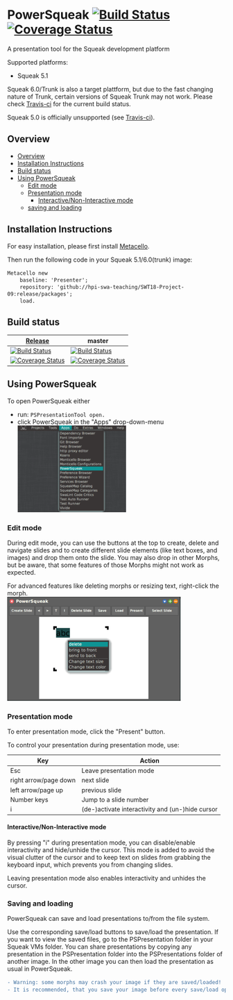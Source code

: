 # PowerSqueak [![Build Status](https://travis-ci.org/hpi-swa-teaching/SWT18-Project-09.svg?branch=release)](https://travis-ci.org/hpi-swa-teaching/SWT18-Project-09)[![Coverage Status](https://coveralls.io/repos/github/hpi-swa-teaching/SWT18-Project-09/badge.svg?branch=release)](https://coveralls.io/github/hpi-swa-teaching/SWT18-Project-09?branch=release)

A presentation tool for the Squeak development platform

Supported platforms:
* Squeak 5.1

Squeak 6.0/Trunk is also a target plattform, but due to the fast changing nature of Trunk, certain versions of Squeak Trunk may not work.
Please check [Travis-ci](https://travis-ci.org/hpi-swa-teaching/SWT18-Project-09) for the current build status.

Squeak 5.0 is officially unsupported (see [Travis-ci](https://travis-ci.org/hpi-swa-teaching/SWT18-Project-09)).

## Overview
* [Overview](https://github.com/hpi-swa-teaching/SWT18-Project-09#overview)
* [Installation Instructions](https://github.com/hpi-swa-teaching/SWT18-Project-09#installation-instructions)
* [Build status](https://github.com/hpi-swa-teaching/SWT18-Project-09#build-status)
* [Using PowerSqueak](https://github.com/hpi-swa-teaching/SWT18-Project-09#using-powersqueak)
	* [Edit mode](https://github.com/hpi-swa-teaching/SWT18-Project-09#edit-mode)
	* [Presentation mode](https://github.com/hpi-swa-teaching/SWT18-Project-09#presentation-mode)
		* [Interactive/Non-Interactive mode](https://github.com/hpi-swa-teaching/SWT18-Project-09#interactive/non-interactive-mode)
	* [saving and loading](https://github.com/hpi-swa-teaching/SWT18-Project-09#saving-and-loading)

## Installation Instructions
For easy installation, please first install [Metacello](https://github.com/Metacello/metacello).

Then run the following code in your Squeak 5.1/6.0(trunk) image:
``` smalltalk
Metacello new
	baseline: 'Presenter';
	repository: 'github://hpi-swa-teaching/SWT18-Project-09:release/packages';
	load.
```

## Build status
| [Release](https://github.com/hpi-swa-teaching/SWT18-Project-09/releases/latest) | master
| ------------------------- | ------------------- |
| [![Build Status](https://travis-ci.org/hpi-swa-teaching/SWT18-Project-09.svg?branch=release)](https://travis-ci.org/hpi-swa-teaching/SWT18-Project-09) | [![Build Status](https://travis-ci.org/hpi-swa-teaching/SWT18-Project-09.svg?branch=master)](https://travis-ci.org/hpi-swa-teaching/SWT18-Project-09) |
| [![Coverage Status](https://coveralls.io/repos/github/hpi-swa-teaching/SWT18-Project-09/badge.svg?branch=release)](https://coveralls.io/github/hpi-swa-teaching/SWT18-Project-09?branch=release) | [![Coverage Status](https://coveralls.io/repos/github/hpi-swa-teaching/SWT18-Project-09/badge.svg?branch=master)](https://coveralls.io/github/hpi-swa-teaching/SWT18-Project-09?branch=master) |

## Using PowerSqueak
To open PowerSqueak either
* run: ``` PSPresentationTool open. ```
* click PowerSqueak in the "Apps" drop-down-menu<br><img src="/pictures/apps-drawer.png" alt="Open PowerSqueak in the Apps menu" width="250">

### Edit mode
During edit mode, you can use the buttons at the top to create, delete and navigate slides and to create different slide elements (like text boxes, and images) and drop them onto the slide.
You may also drop in other Morphs, but be aware, that some features of those Morphs might not work as expected.

For advanced features like deleting morphs or resizing text, right-click the morph.
<br><img src="/pictures/right-click.png" alt="Right-click example" width="400">

### Presentation mode
To enter presentation mode, click the "Present" button.

To control your presentation during presentation mode, use:

| Key | Action |
| ------- | ------- |
| Esc | Leave presentation mode |
| right arrow/page down | next slide |
| left arrow/page up | previous slide |
| Number keys | Jump to a slide number |
| i | (de-)activate interactivity and (un-)hide cursor |
#### Interactive/Non-Interactive mode
By pressing "i" during presentation mode, you can disable/enable interactivity and hide/unhide the cursor.
This mode is added to avoid the visual clutter of the cursor and to keep text on slides from grabbing the keyboard input, which prevents you from changing slides.

Leaving presentation mode also enables interactivity and unhides the cursor.

### Saving and loading
PowerSqueak can save and load presentations to/from the file system.

Use the corresponding save/load buttons to save/load the presentation.
If you want to view the saved files, go to the PSPresentation folder in your Squeak VMs folder.
You can share presentations by copying any presentation in the PSPresentation folder into the PSPresentations folder of another image.
In the other image you can then load the presentation as usual in PowerSqueak.

``` diff
- Warning: some morphs may crash your image if they are saved/loaded!
- It is recommended, that you save your image before every save/load operation in PowerSqueak
```
